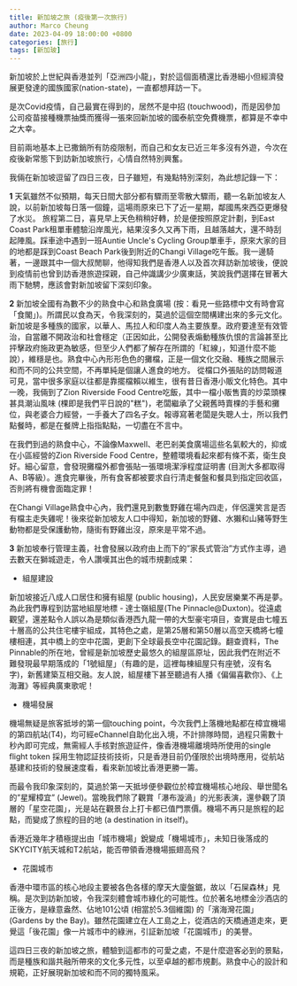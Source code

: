 ```yaml
---
title: 新加坡之旅 (疫後第一次旅行)
author: Marco Cheung
date: 2023-04-09 18:00:00 +0800
categories: [旅行]
tags: [新加玻]
---
```


新加坡於上世紀與香港並列「亞洲四小龍」，對於這個面積還比香港細小但經濟發展更發達的國族國家(nation-state)，一直都想拜訪一下。

是次Covid疫情，自己最實在得到的，居然不是中招 (touchwood)，而是因參加公司疫苗接種機票抽獎而獲得一張來回新加坡的國泰航空免費機票，都算是不幸中之大幸。

目前兩地基本上已撒銷所有防疫限制，而自己和女友已近三年多沒有外遊，今次在疫後新常態下到訪新加坡旅行，心情自然特別興奮。

我倆在新加坡逗留了四日三夜，日子雖短，有幾點特別深刻，為此想記錄一下：

**1** 天氣雖然不似預期，每天日間大部分都有驟雨至零散大驟雨，聽一名新加坡友人說，以前新加坡每日落一個鐘，這場雨原來已下了近一星期，鄰國馬來西亞更爆發了水災。
旅程第二日，喜見早上天色稍稍好轉，於是便按照原定計劃，到East Coast Park租單車體驗沿岸風光，結果沒多久又再下雨，且越落越大，還不時刮起陣風。踩車途中遇到一班Auntie Uncle's Cycling Group單車手，原來大家的目的地都是踩到Coast Beach Park後到附近的Changi Village吃午飯。我一邊騎著，一邊跟其中一個大叔閒聊，他得知我們是香港人以及首次拜訪新加坡後，便說到疫情前也曾到訪香港旅遊探親，自己仲識講少少廣東話，笑說我們選擇在冒著大雨下馳騁，應該會對新加坡留下深刻印象。 

**2** 新加坡全國有為數不少的熟食中心和熟食廣場 (按：看見一些路標中文有時會寫「食閣」)。所謂民以食為天，令我深刻的，莫過於這個空間構建出來的多元文化。新加坡是多種族的國家，以華人、馬拉人和印度人為主要族羣。政府要達至有效管治，自當離不開政治和社會穩定（正因如此，公開發表煽動種族仇恨的言論甚至比抨擊政府施政更為敏感，但至少人們都了解存在所謂的「紅線」，知道什麼不能說），維穩是也。熟食中心內形形色色的攤檔，正是一個文化交融、種族之間展示和而不同的公共空間，不再單純是個讓人進食的地方。
從檔口外張貼的訪問報道可見，當中很多家庭以往都是靠擺檔賴以維生，很有昔日香港小販文化特色。其中一晚，我倆到了Zion Riverside Food Centre吃飯，其中一檔小販售賣的炒菜頭棵甚具潮汕風味 (棵即是我們平日說的"糕")，老闆繼承了父親舊時賣棵的手藝和攤位，與老婆合力經營，一手養大了四名子女。報導寫著老闆是失聰人士，所以我們點餐時，都是在餐牌上指指點點，一切盡在不言中。

在我們到過的熟食中心，不論像Maxwell、老巴剎美食廣場這些名氣較大的，抑或在小區經營的Zion Riverside Food Centre，整體環境看起來都有條不紊，衛生良好。細心留意，會發現攤檔外都會張貼一張環境潔淨程度証明書 (目測大多都取得A、B等級）。進食完畢後，所有食客都被要求自行清走餐盤和餐具到指定回收區，否則將有機會面臨定罪！

在Changi Village熟食中心內，我們還見到數隻野雞在場內四走，伴侶還笑言是否有檔主走失雞呢！後來從新加坡友人口中得知，新加坡的野雞、水獺和山豬等野生動物都是受保護動物，隨街有野雞出沒，原來是平常不過。 

**3** 新加坡奉行管理主義，社會發展以政府由上而下的”家長式管治”方式作主導，過去數天在獅城遊走，令人讚嘆其出色的城市規劃成果：

- 組屋建設

新加坡接近八成人口居住和擁有組屋 (public housing)，人民安居樂業不再是夢。為此我們專程到訪當地組屋地標 - 達士嶺組屋(The Pinnacle@Duxton)。從遠處觀望，還差點令人誤以為是類似香港西九龍一帶的大型豪宅項目，查實是由七幢五十層高的公共住宅樓宇組成，其特色之處，是第25層和第50層以高空天橋將七幢樓相連，其中橋上的空中花園，更創下全球最長空中花園記錄。翻查資料，The Pinnable的所在地，曾經是新加坡歷史最悠久的組屋區原址，因此我們在附近不難發現最早期落成的「1號組屋」（有趣的是，這裡每棟組屋只有座號，沒有名字)，新舊建築互相交融。友人說，組屋樓下甚至聽過有人播《偏偏喜歡你》、《上海灘》等經典廣東歌呢！

- 機場發展

機場無疑是旅客抵埗的第一個touching point，今次我們上落機地點都在樟宜機場的第四航站(T4)，均可經eChannel自助化出入境，不計排隊時間，過程只需數十秒內即可完成，無需經人手核對旅遊証件，像香港機場離境時所使用的single flight token 採用生物認証技術技術，只是香港目前仍僅限於出境時應用，從航站基建和技術的發展速度看，看來新加坡比香港更勝一籌。

而最令我印象深刻的，莫過於第一天抵埗便參觀位於樟宜機場核心地段、舉世聞名的”星耀樟宜” (Jewel)。當晚我們除了觀賞「瀑布漩渦」的光影表演，還參觀了頂層的「星空花園」，光是站在觀景台上打卡都已值門票價。機場不再只是旅程的起點，而變成了旅程的目的地 (a destination in itself)。

香港近幾年才積極提出由「城市機場」銳變成「機場城市」，未知日後落成的SKYCITY航天城和T2航站，能否帶領香港機場振翅高飛？

- 花園城市

香港中環市區的核心地段主要被各色各樣的摩天大廈盤鋸，故以「石屎森林」見稱。是次到訪新加坡，令我深刻體會城市綠化的可能性。位於著名地標金沙酒店的正後方，是綠意盎然、佔地101公頃 (相當於5.3個維園) 的「濱海灣花園」(Gardens by the Bay)。雖然花園建立在人工島之上，從酒店的天橋通道走來，更覺這「後花園」像一片城市中的綠洲，引証新加坡「花園城市」的美譽。

這四日三夜的新加坡之旅，體驗到這都市的可愛之處，不是什麼遊客必到的景點，而是種族和諧共融所帶來的文化多元性，以至卓越的都市規劃。熟食中心的設計和規範，正好展現新加坡和而不同的獨特風采。
